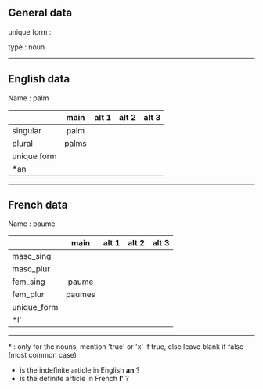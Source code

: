 ## General data

unique form :

type : noun

---

## English data

Name : palm

|             | main  | alt 1 | alt 2 | alt 3 |
| :---------- | :---: | :---: | :---: | ----- |
| singular    | palm  |       |       |       |
| plural      | palms |       |       |       |
| unique form |       |       |       |       |
| \*an        |       |       |       |       |

---

## French data

Name : paume

|             |  main  | alt 1 | alt 2 | alt 3 |
| :---------- | :----: | :---: | :---: | :---: |
| masc_sing   |        |       |       |       |
| masc_plur   |        |       |       |       |
| fem_sing    | paume  |       |       |       |
| fem_plur    | paumes |       |       |       |
| unique_form |        |       |       |       |
| \*l'        |        |       |       |       |

---

\* : only for the nouns, mention 'true' or 'x' if true, else leave blank if false (most common case)

- is the indefinite article in English **an** ?
- is the definite article in French **l'** ?

